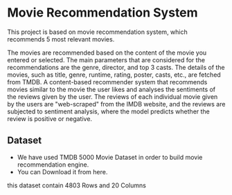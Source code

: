 # Movie Recommendation System
This project is based on movie recommendation system, which recommends 5 most relevant movies.

The movies are recommended based on the content of the movie you entered or selected. The main parameters that are considered for the recommendations are the genre, director, and top 3 casts. The details of the movies, such as title, genre, runtime, rating, poster, casts, etc., are fetched from TMDB. A content-based recommender system that recommends movies similar to the movie the user likes and analyses the sentiments of the reviews given by the user.
The reviews of each individual movie given by the users are "web-scraped" from the IMDB website, and the reviews are subjected to sentiment analysis, where the model predicts whether the review is positive or negative.

## Dataset
- We have used TMDB 5000 Movie Dataset in order to build movie recommendation engine.
- You can Download it from here.


this dataset contain 4803 Rows and 20 Columns
